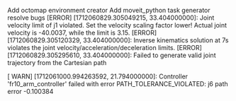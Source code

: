Add octomap environment creator
Add moveit_python task generator
resolve bugs
[ERROR] [1712060829.305049215, 33.404000000]: Joint velocity limit of j1 violated. Set the velocity scaling factor lower! Actual joint velocity is -40.0037, while the limit is 3.15. 
[ERROR] [1712060829.305120329, 33.404000000]: Inverse kinematics solution at 7s violates the joint velocity/acceleration/deceleration limits.
[ERROR] [1712060829.305295610, 33.404000000]: Failed to generate valid joint trajectory from the Cartesian path


[ WARN] [1712061000.994263592, 21.794000000]: Controller 'fr10_arm_controller' failed with error PATH_TOLERANCE_VIOLATED: j6 path error -0.100384
